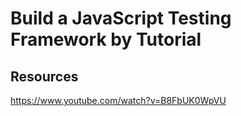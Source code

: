 # Build a JavaScript Testing Framework by Tutorial


## Resources

https://www.youtube.com/watch?v=B8FbUK0WpVU
